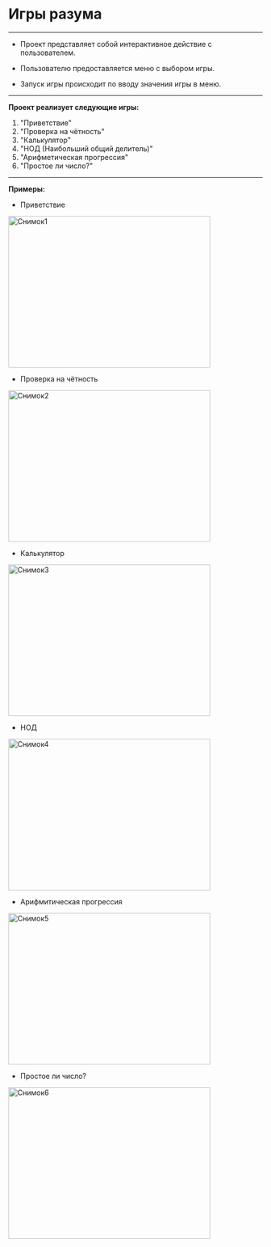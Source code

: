 # **Игры разума**

---

- Проект представляет собой интерактивное действие с пользователем.

- Пользователю предоставляется меню с выбором игры.

- Запуск игры происходит по вводу значения игры в меню.

--------

**Проект реализует следующие игры:**

1. "Приветствие"
2. "Проверка на чётность" 
3. "Калькулятор"
4. "НОД (Наибольший общий делитель)" 
5. "Арифметическая прогрессия" 
6. "Простое ли число?"

----
**Примеры:**

- Приветствие

<img alt="Снимок1" height="300" src="https://github.com/user-attachments/assets/daa44c84-ef34-4228-a31e-0d4e9aa84cb1" width="400"/>

- Проверка на чётность

<img alt="Снимок2" height="300" src="https://github.com/user-attachments/assets/81011377-1ff0-481b-837f-27fb7aa2a0a9" width="400"/>

- Калькулятор

<img alt="Снимок3" height="300" src="https://github.com/user-attachments/assets/aa00fa57-55e4-4ca9-b8d6-329cd6130a59" width="400"/>

- НОД

<img alt="Снимок4" height="300" src="https://github.com/user-attachments/assets/291ab415-11b4-4561-a305-725a47151780" width="400"/>

- Арифмитическая прогрессия

<img alt="Снимок5" height="300" src="https://github.com/user-attachments/assets/7328cbcc-07d5-4fc4-9aeb-e66522c6d81d" width="400"/>

- Простое ли число?

<img alt="Снимок6" height="300" src="https://github.com/user-attachments/assets/0c999b7b-7118-403a-9f5a-c6baeb6ec2a8" width="400"/>
